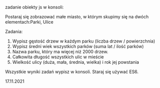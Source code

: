 zadanie obiekty js w konsoli:

Postaraj się zobrazować małe miasto, w którym skupimy się na dwóch elementach:Parki, Ulice

Zadania:
1. Wypisz gęstość drzew w każdym parku (liczba drzew / powierzchnia)
2. Wypisz średni wiek wszystkich parków (suma lat / ilość parków)
3. Nazwa parku, który ma więcej niż 2000 drzew.
4. Całkowita długość wszystkich ulic w mieście
5. Wielkość ulicy (duża, mała, średnia, wielka) i rok jej powstania

Wszystkie wyniki zadań wypisz w konsoli. Staraj się używać ES6.

17.11.2021
